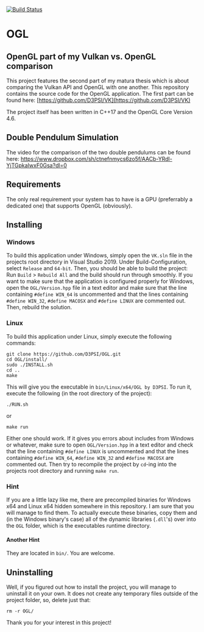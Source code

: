 [![Build Status](https://travis-ci.com/D3PSI/OGL.svg?branch=master)](https://travis-ci.com/D3PSI/OGL)
# OGL
## OpenGL part of my Vulkan vs. OpenGL comparison

This project features the second part of my matura thesis which is about comparing the Vulkan API and OpenGL with one another. This repository contains the source code for the OpenGL application. The first part can be found here: [https://github.com/D3PSI/VK](https://github.com/D3PSI/VK)

The project itself has been written in C++17 and the OpenGL Core Version 4.6.

## Double Pendulum Simulation
The video for the comparison of the two double pendulums can be found here: 
https://www.dropbox.com/sh/ctnefnmycs6zo5f/AACb-YRdl-YjTGpkaIwxF0Gsa?dl=0

## Requirements

The only real requirement your system has to have is a GPU (preferrably a dedicated one) that supports OpenGL (obviously).

## Installing

### Windows

To build this application under Windows, simply open the `VK.sln` file in the projects root directory in Visual Studio 2019.
Under Build-Configuration, select `Release` and `64-bit`. Then, you should be able to build the project:
Run `Build` > `Rebuild All` and the build should run through smoothly.
If you want to make sure that the application is configured properly for Windows, open the `OGL/Version.hpp` file in a text editor and make sure that the line containing `#define WIN_64` is uncommented and that the lines containing `#define WIN_32`, `#define MACOSX` and `#define LINUX` are commented out. Then, rebuild the solution.

### Linux

To build this application under Linux, simply execute the following commands:

    git clone https://github.com/D3PSI/OGL.git
    cd OGL/install/
    sudo ./INSTALL.sh
    cd ..
    make

This will give you the executable in `bin/Linux/x64/OGL by D3PSI`.
To run it, execute the following (in the root directory of the project):

    ./RUN.sh

or

    make run

Either one should work. If it gives you errors about includes from Windows or whatever, make sure to open `OGL/Version.hpp` in a text editor and check that the line containing `#define LINUX` is uncommented and that the lines containing `#define WIN_64`, `#define WIN_32` and `#define MACOSX` are commented out. Then try to recompile the project by `cd`-ing into the projects root directory and running `make run`.

### Hint

If you are a little lazy like me, there are precompiled binaries for Windows x64 and Linux x64 hidden somewhere in this repository. I am sure that you will manage to find them.
To actually execute these binaries, copy them and (in the Windows binary's case) all of the dynamic libraries (`.dll`'s) over into the `OGL` folder, which is the executables runtime directory.


#### Another Hint

They are located in `bin/`. You are welcome.

## Uninstalling

Well, if you figured out how to install the project, you will manage to uninstall it on your own. It does not create any temporary files outside of the project folder, so, delete just that:

    rm -r OGL/

Thank you for your interest in this project!
